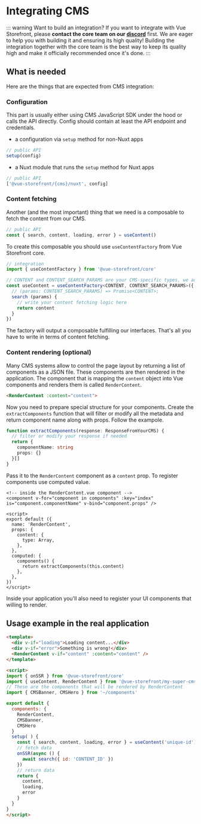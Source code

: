 # Integrating CMS

::: warning Want to build an integration?
If you want to integrate with Vue Storefront, please **contact the core team on our [discord](https://discord.vuestorefront.io)** first. We are eager to help you with building it and ensuring its high quality! Building the integration together with the core team is the best way to keep its quality high and make it officially recommended once it's done.
:::

## What is needed

Here are the things that are expected from CMS integration:

### Configuration

This part is usually either using CMS JavaScript SDK under the hood or calls the API directly. Config should contain at least the API endpoint and credentials.

- a configuration via `setup` method for non-Nuxt apps
```js
// public API
setup(config)
```
- a Nuxt module that runs the `setup` method for Nuxt apps
```js
// public API
['@vue-storefront/{cms}/nuxt', config]
```

### Content fetching

Another (and the most important) thing that we need is a composable to fetch the content from our CMS.

```js
// public API
const { search, content, loading, error } = useContent()
```

To create this composable you should use `useContentFactory` from Vue Storefront core.

```ts
// integration
import { useContentFactory } from '@vue-storefront/core'

// CONTENT and CONTENT_SEARCH_PARAMS are your CMS-specific types, we advise to have at least 'id' param for search
const useContent = useContentFactory<CONTENT, CONTENT_SEARCH_PARAMS>({
  // (params: CONTENT_SEARCH_PARAMS) => Promise<CONTENT>;
  search (params) { 
    // write your content fetching logic here
    return content
  }
}) 
```
The factory will output a composable fulfilling our interfaces. That's all you have to write in terms of content fetching.

### Content rendering (optional)

Many CMS systems allow to control the page layout by returning a list of components as a JSON file. These components are then rendered in the application. The component that is mapping the `content` object into Vue components and renders them is called `RenderContent`.

```html
<RenderContent :content="content">
```

Now you need to prepare special structure for your components. Create the `extractComponents` function that will filter or modify all the metadata and return component name along with props. Follow the exampole.   

```typescript
function extractComponents(response: ResponseFromYourCMS) {
  // filter or modify your response if needed
  return {
    componentName: string
    props: {}
  }[]
}
```

Pass it to the `RenderContent` component as a `content` prop. To register components use computed value.

```vue
<!-- inside the RenderContent.vue component -->
<component v-for="component in components" :key="index" is="component.componentName" v-bind="component.props" />

<script>
export default ({
  name: 'RenderContent',
  props: {
    content: {
      type: Array,
    },
  },
  computed: {
    components() {
      return extractComponents(this.content)
    },
  },
})
</script>
```

Inside your application you'll also need to register your UI components that willing to render.

## Usage example in the real application

```html
<template>
  <div v-if="loading">Loading content...</div>
  <div v-if="error">Something is wrong!</div>
  <RenderContent v-if="content" :content="content" />
</template>

<script>
import { onSSR } from '@vue-storefront/core'
import { useContent, RenderContent } from '@vue-storefront/my-super-cms'
// These are the components that will be rendered by RenderContent
import { CMSBanner, CMSHero } from '~/components'

export default {
  components: {
    RenderContent,
    CMSBanner,
    CMSHero
  }
  setup( ) {
    const { search, content, loading, error } = useContent('unique-id')
    // fetch data
    onSSR(async () {
      await search({ id: 'CONTENT_ID' })
    })
    // return data
    return {
      content,
      loading,
      error
    }
  }
}
</script>
```
